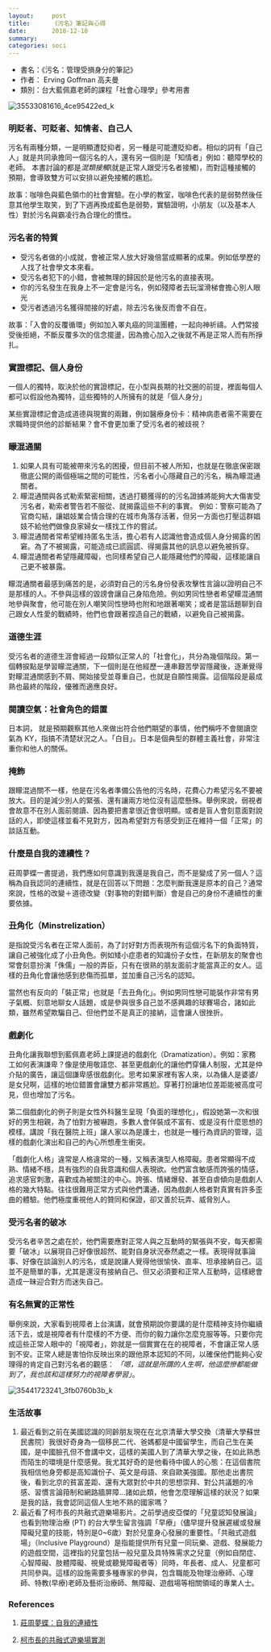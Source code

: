 ```yaml
---
layout:     post
title:      《污名》筆記與心得
date:       2018-12-10
summary:    
categories: soci
---
```

* 書名：《污名：管理受損身分的筆記》
* 作者： Erving Goffman 高夫曼
* 類別：台大藍佩嘉老師的課程「社會心理學」參考用書





![35533081616_4ce95422ed_k](https://user-images.githubusercontent.com/8178172/49700471-f899a180-fc19-11e8-8c86-c94909922f2d.jpg)

### 明貶者、可貶者、知情者、自己人

污名有兩種分類，一是明顯遭貶抑者，另一種是可能遭貶抑者。相似的詞有「自己人」就是共同承擔同一個污名的人，還有另一個則是「知情者」例如：聽障學校的老師。 本書討論的都是*混類接觸*(就是正常人跟受污名者接觸)，而對這種接觸的預期，會導致雙方可以安排以避免接觸的尷尬。 

故事：咖啡色與藍色領巾的社會實驗。在小學的教室，咖啡色代表的是弱勢然後任意其他學生取笑，到了下週再換成藍色是弱勢，實驗證明，小朋友（以及基本人性）對於污名與霸凌行為合理化的慣性。 

### 污名者的特質

* 受污名者做的小成就，會被正常人放大好幾倍當成顯著的成果。例如低學歷的人找了社會學文本來看。 
* 受污名者犯下的小錯，會被無理的歸因於是他污名的直接表現。 
* 你的污名發生在我身上不一定會是污名，例如殘障者去玩溜滑梯會擔心別人眼光 
* 受污者透過污名獲得間接的好處，除去污名後反而會不自在。 

故事：「入會的反覆循環」例如加入睪丸癌的同溫團體，一起向神祈禱。人們常接受後拒絕，不斷反覆多次的信念擺盪，因為擔心加入之後就不再是正常人而有所掙扎。 

### 實證標記、個人身份

一個人的獨特，取決於他的實證標記，在小型與長期的社交圈的前提，裡面每個人都可以假設他為獨特，這些獨特的人所擁有的就是「個人身分」 

某些實證標記會造成道德與現實的兩難，例如醫療身份卡：精神病患者需不需要在求職時提供他的診斷結果？會不會更加重了受污名者的被歧視？ 

### 矇混通關 

1. 如果人具有可能被帶來污名的困擾，但目前不被人所知，也就是在徹底保密跟徹底公開的兩個極端之間的可能性，污名者小心隱藏自己的污名，稱為矇混通關者。 
2. 矇混通關與各式勒索緊密相關，透過打聽獲得的的污名證據將能夠大大傷害受污名者，勒索者警告若不服從、就揭露這些不利的事實。 例如：警察可能為了官商勾結，讓娼妓業合情合理的在城市角落存活著，但另一方面也打壓這群娼妓不給他們做像良家婦女一樣找工作的嘗試。 
3. 矇混通關者常希望維持匿名生活，擔心若有人認識他會造成個人身分揭露的困窘。為了不被揭露，可能造成已謊圓謊、得揭露其他的訊息以避免被拆穿。 
4. 矇混通關者希望隱藏障礙，也同樣希望自己人能隱藏他們的障礙，這樣能讓自己更不被暴露。 

矇混通關者最感到痛苦的是，必須對自己的污名身份發表攻擊性言論以證明自己不是那樣的人。不參與這樣的毀謗會讓自己身陷危險。例如男同性戀者希望矇混通關地參與聚會，他可能在別人嘲笑同性戀時也附和地跟著嘲笑；或者是當話題聊到自己跟女人性愛的戰績時，他們也會跟著捏造自己的戰績，以避免自己被揭露。 



### 道德生涯

受污名者的道德生涯會經過一段類似正常人的「社會化」，共分為幾個階段。第一個轉捩點是學習矇混通關，下一個則是在他經歷一連串艱苦學習隱藏後，逐漸覺得對矇混通關感到不屑、開始接受並尊重自己，也就是自願性揭露。這個階段是最成熟也最終的階段，優雅而適應良好。 

### 閱讀空氣：社會角色的錯置

日本詞， 就是預期觀察其他人來做出符合他們期望的事情，他們稱呼不會閱讀空氣為 KY，指搞不清楚狀況之人。「白目」。日本是個典型的群體主義社會，非常注重你和他人的關係。 

### 掩飾

跟矇混過關不一樣，他是在污名者準備公告他的污名時，花費心力希望污名不要被放大。目的是減少別人的緊張、還有讓兩方地位沒有這麼懸殊。舉例來說，弱視者會故意不在別人面前閱讀、因為要把書拿很近會很明顯。或者是盲人會刻意面對說話的人，即使這樣並看不見對方，因為希望對方有感受到正在維持一個「正常」的談話互動。 

### 什麼是自我的連續性？ 

莊周夢蝶一書提過，我們應如何意識到我還是我自己，而不是變成了另一個人？這稱為自我認同的連續性，就是在回答以下問題：怎麼判斷我還是原本的自己？通常來說，性格的改變＋道德改變（對事物的對錯判斷）會是自己的身份不連續性的重要依據。 

### 丑角化（Minstrelization）

是指說受污名者在正常人面前，為了討好對方而表現所有這個污名下的負面特質，讓自己被強化成了小丑角色。例如矮小症患者的知識份子女性，在新朋友的聚會也常會刻意扮演「侏儒」一般的弄臣，只有在很熟的朋友面前才能當真正的女人。這樣的丑角化會讓他感到悲傷而孤單，並加重自己污名的認知。 

當然也有反向的「裝正常」也就是「去丑角化」。例如男同性戀可能裝作非常有男子氣概、刻意地聊女人話題，或是參與很多自己並不感興趣的球賽場合，諸如此類，雖然希望欺騙自己、但他們並不是真正的接納，這會讓人很挫折。 

### 戲劇化

丑角化讓我聯想到藍佩嘉老師上課提過的戲劇化（Dramatization）。例如：家務工如何表演謙卑？像是使用敬語您、甚至更戲劇化的讓他們穿傭人制服，尤其是仲介貼的廣告，讓這個謙卑感很戲劇化。思考如果家裡有客人來，以為傭人是婆婆/是女兒啊，這樣的地位錯置會讓雙方都非常尷尬。穿著打扮讓地位差距能被高度可見，但也增加了污名。 

第二個戲劇化的例子則是女性外科醫生呈現「負面的理想化」，假設她第一次和很好的男生相親，為了怕對方被嚇跑，多數人會佯裝成不富有、或是沒有什麼思想的模樣。講說「我在醫院上班」讓人家以為是護士，也就是一種行為資訊的管理，這樣的戲劇化演出和自己的內心所想產生衝突。 

「戲劇化人格」違常是人格違常的一種，又稱表演型人格障礙。患者常顯得不成熟、情緒不穩，具有強烈的自我意識和個人表現欲。他們富含敏感而誇張的情感，追求感官刺激，喜歡成為被關注的中心。誇張、情緒爆發、甚至自虐傾向是戲劇人格的幾大特點。往往很難用正常方式與他們溝通，因為戲劇人格者對真實有許多歪曲的體驗。他們極度重視他人的贊同和保證，卻又善於玩弄、威脅別人。 

### 受污名者的破冰

受污名者辛苦之處在於，他們需要應對正常人與之互動時的緊張與不安，每天都需要「破冰」以展現自己好像很超然、能對自身狀況泰然處之一樣。表現得就事論事、好像在談論別人的污名，或是說讓人覺得他很愉快、直率、坦承接納自己。這並不是簡單的事，尤其是還沒有接納自己、但又必須要和正常人互動時，這樣總會造成一昧迎合對方而迷失自己。 

### 有名無實的正常性

舉例來說，大家看到視障者上台演講，就會預期說你要講的是什麼精神支持你繼續活下去，或是視障者有什麼樣的不方便、而你的毅力讓你怎麼克服等等。只要你完成這些正常人眼中的「視障者」，妳就是一個實實在在的視障者，不會讓正常人感到不安。正常人總是害怕你反映出來的跟他原本認知的不同，以確保他們能夠心安理得的肯定自己對污名者的觀感： *「嗯，這就是所謂的人生啊，他這麼慘都能做到了，我也該和這樣努力的視障者學習」*。 



![35441723241_3fb0760b3b_k](https://user-images.githubusercontent.com/8178172/49700470-f899a180-fc19-11e8-98c4-12e7f79efa68.jpg)


### 生活故事 

1. 最近看到之前在美國認識的同齡朋友現在在北京清華大學交換（清華大學蘇世民書院）我很好奇身為一個移民二代、爸媽都是中國留學生，而自己生在美國，是中國臉孔但不會講中文，這樣的美國人到了清華大學之後，在如此熟悉而陌生的環境是什麼感覺。我尤其好奇的是他看待中國人的心態：在這個書院我相信他身旁都是高知識份子、英文是母語、來自歐美強國。那他走出書院後，看到北京的貧富差距、還有大眾對於中共的思想崇拜、對公共議題的冷感、習慣言論箝制和網路牆屏障...諸如此類，他會怎麼理解這樣的狀況？如果是我的話，我會認同這個人生地不熟的國家嗎？ 
2. 最近看了柯市長的共融式遊樂場影片。之前學過皮亞傑的「兒童認知發展論」也看到物理治療 (PT) 的台大學生留言強調「早療」（儘早提升發展遲緩或發展障礙兒童的技能，特別是0~6歲）對於兒童身心發展的重要性。「共融式遊戲場」（Inclusive Playground）是指能提供所有兒童一同玩樂、遊戲、發展能力的遊戲空間，這裡指的兒童包括一般兒童及具特殊需求之兒童（例如自閉症、心智障礙、肢體障礙、視覺或聽覺障礙者等）同時，年長者、成人、兒童都可共同參與。這樣的設施需要多種專家的參與，包含職能及物理治療師、心理師、特教(早療)老師及藝術治療師、無障礙、遊戲場等相關領域的專業人士。 

### References

1. [莊周夢蝶：自我的連續性](http://blog.sina.com.cn/s/blog_12ce4f48f0102x2hh.html)

2. [柯市長的共融式遊樂場實測](<https://www.youtube.com/watch?v=XVKahwoqrzk>)

   